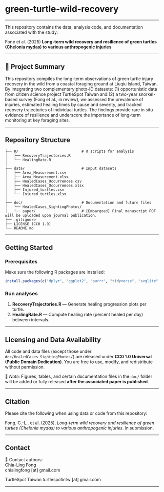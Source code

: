 # green-turtle-wild-recovery

---
This repository contains the data, analysis code, and documentation associated with the study:

Fone et al. (2025) 
**Long-term wild recovery and resilience of green turtles (Chelonia mydas) to various anthropogenic injuries**

---

## 🐢 Project Summary

This repository compiles the long-term observations of green turtle injury recovery in the wild from a coastal foraging ground at Liuqiu Island, Taiwan. By integrating two complementary photo-ID datasets: (1) opportunistic data from citizen science project TurtleSpot Taiwan and (2) a two-year snorkel-based survey (Fong et al., in review), we assessed the prevalence of injuries, estimated healing times by cause and severity, and tracked recovery trajectories of individual turtles. The findings provide rare in situ evidence of resilience and underscore the importance of long-term monitoring at key foraging sites.

---

## Repository Structure

```text
├── R/                             # R scripts for analysis
│   ├── RecoveryTrajectories.R
│   └── HealingRate.R
│
├── data/                          # Input datasets
│   ├── Area_Measurement.csv
│   ├── Area_Measurement.xlsx
│   ├── HealedCases_Occurrences.csv
│   ├── HealedCases_Occurrences.xlsx
│   ├── Injured_turtles.csv
│   └── Injured_turtles.xlsx
│
├── doc/                           # Documentation and future files
│   └── HealedCases_SightingPhotos/    
│   └── paper/                     # [Embargoed] Final manuscript PDF will be uploaded upon journal publication.
├── .gitignore
├── LICENSE (CC0 1.0)
└── README.md
```

---

## Getting Started

### Prerequisites
Make sure the following R packages are installed:
```r
install.packages(c("dplyr", "ggplot2", "purrr", "tidyverse", "svglite", "openxlsx"))
```

### Run analyses
1. **RecoveryTrajectories.R** — Generate healing progression plots per turtle.
2. **HealingRate.R** — Compute healing rate (percent healed per day) between intervals.

---

## Licensing and Data Availability

All code and data files (except those under `doc/HealedCases_SightingPhotos/`) are released under **CC0 1.0 Universal (Public Domain Dedication)**. You are free to use, modify, and redistribute without permission.

📝 *Note:* Figures, tables, and certain documentation files in the `doc/` folder will be added or fully released **after the associated paper is published**.

---

## Citation
Please cite the following when using data or code from this repository:

Fong, C.-L., et al. (2025). *Long-term wild recovery and resilience of green turtles (Chelonia mydas) to various anthropogenic injuries*. In submission.

---

## Contact

📧 Contact authors:  
Chia-Ling Fong  
chialingfong [at] gmail.com

TurtleSpot Taiwan
turtlespotintw [at] gmail.com

---

